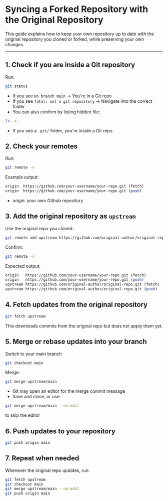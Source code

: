# Syncing a Forked Repository with the Original Repository

This guide explains how to keep your own repository up to date with the original repository you cloned or forked, while preserving your own changes.

---

## 1. Check if you are inside a Git repository

Run:

```bash
git status
```

- If you see `On branch main` -> You're in a Git repo
- If you see `fatal: not a git repository` -> Navigate into the correct folder
- You can also confirm by listing hidden file: 

```bash
ls -a
```

- If you see a `.git/` folder, you're inside a Git repo

## 2. Check your remotes

Run:

```bash
git remote -v
```

Example output:

```perl
origin  https://github.com/your-username/your-repo.git (fetch)
origin  https://github.com/your-username/your-repo.git (push)
```

- origin: your own Github repository

## 3. Add the original repository as `upstream`

Use the original repo you cloned:

```bash
git remote add upstream https://github.com/original-author/original-repo.git
```

Confirm:

```bash
git remote -v
```

Expected output:

```perl
origin   https://github.com/your-username/your-repo.git (fetch)
origin   https://github.com/your-username/your-repo.git (push)
upstream https://github.com/original-author/original-repo.git (fetch)
upstream https://github.com/original-author/original-repo.git (push)
```

## 4. Fetch updates from the original repository

```bash
git fetch upstream
```
This downloads commits from the original repo but does not apply them yet.

## 5. Merge or rebase updates into your branch

Switch to your main branch

```bash
git checkout main
```
Merge:

```bash
git merge upstream/main
```
- Git may open an editor for the merge commit message
- Save and close, or use:

```bash
git merge upstream/main --no-edit
```

to skip the editor

## 6. Push updates to your repository

```bash
git push origin main
```

## 7. Repeat when needed

Whenever the original repo updates, run:

```bash
git fetch upstream
git checkout main
git merge upstream/main --no-edit
git push origin main
```








